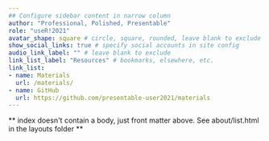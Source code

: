 ```yaml
---
## Configure sidebar content in narrow column
author: "Professional, Polished, Presentable"
role: "useR!2021"
avatar_shape: square # circle, square, rounded, leave blank to exclude
show_social_links: true # specify social accounts in site config
audio_link_label: "" # leave blank to exclude
link_list_label: "Resources" # bookmarks, elsewhere, etc.
link_list:
- name: Materials
  url: /materials/
- name: GitHub
  url: https://github.com/presentable-user2021/materials
---
```


** index doesn't contain a body, just front matter above.
See about/list.html in the layouts folder **
